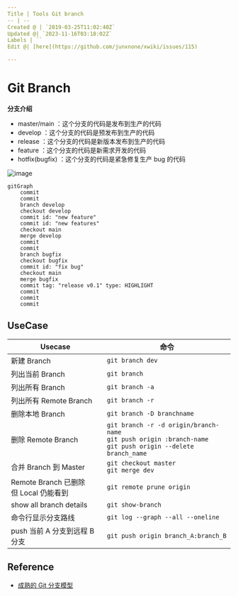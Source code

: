 ```yaml
---
Title | Tools Git branch
-- | --
Created @ | `2019-03-25T11:02:40Z`
Updated @| `2023-11-16T03:18:02Z`
Labels | ``
Edit @| [here](https://github.com/junxnone/xwiki/issues/115)

---
```

# Git Branch

**分支介绍**
- master/main ：这个分支的代码是发布到生产的代码
- develop ：这个分支的代码是预发布到生产的代码
- release ：这个分支的代码是新版本发布到生产的代码
- feature ：这个分支的代码是新需求开发的代码
- hotfix(bugfix) ：这个分支的代码是紧急修复生产 bug 的代码

![image](https://user-images.githubusercontent.com/2216970/54083396-9e65c500-435d-11e9-9dee-ae52aa3447ce.png)


```mermaid
gitGraph
    commit
    commit
    branch develop
    checkout develop
    commit id: "new feature"
    commit id: "new features"
    checkout main
    merge develop
    commit
    commit
    branch bugfix
    checkout bugfix
    commit id: "fix bug"
    checkout main
    merge bugfix
    commit tag: "release v0.1" type: HIGHLIGHT
    commit
    commit
    commit
```

## UseCase

Usecase| 命令 
-- | --
新建 Branch  | `git branch dev`
列出当前 Branch | `git branch`
列出所有 Branch | `git branch -a`	
列出所有 Remote Branch | `git branch -r`
删除本地 Branch | `git branch -D branchname`
删除 Remote Branch | `git branch -r -d origin/branch-name`<br>`git push origin :branch-name`<br> `git push origin --delete branch_name`
合并 Branch 到 Master | `git checkout master`<br>`git merge dev`
Remote Branch 已删除<br>但 Local 仍能看到 | `git remote prune origin`
show all branch details | `git show-branch`
命令行显示分支路线| `git log --graph --all --oneline`
push 当前 A 分支到远程 B 分支 | `git push origin branch_A:branch_B`

## Reference
- [成熟的 Git 分支模型](https://my.oschina.net/liebrother/blog/2990683)

